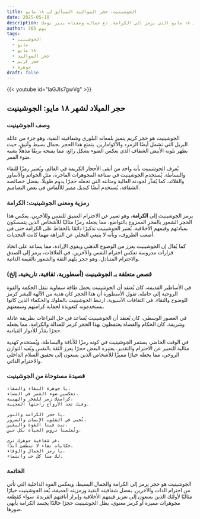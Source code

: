 ```yaml
---
title: الجوشينيت، حجر المواليد المتألق لـ ١٨ مايو
date: 2025-05-18
description: اشعر بأهمية الجوشينيت، حجر المواليد لـ ١٨ مايو الذي يرمز إلى الكرامة. دع جماله ومعناه ينير يومك.
author: 365 يوم
tags:
  - الجوشينيت
  - مايو
  - ١٨ مايو
  - حجر المواليد
  - حجر كريم
  - جوهرة
draft: false
---
```


{{< youtube id="laGJIs7gwVg" >}}

## حجر الميلاد لشهر ١٨ مايو: الجوشينيت

### وصف الجوشينيت

الجوشينيت هو حجر كريم يتميز بلمعانه البلوري وشفافيته النقية، وهو جزء من عائلة البريل التي تشمل أيضًا الزمرد والأكوامارين. يتمتع هذا الحجر بجمال بسيط وأنيق، حيث يظهر بلونه الأبيض الشفاف الذي يعكس الضوء بشكل رائع، مما يمنحه بريقًا مذهلًا يشبه ضوء القمر.

يُعرف الجوشينيت بأنه واحد من أنقى الأحجار الكريمة في العالم، ويُعتبر رمزًا للنقاء والبساطة. يُستخدم الجوشينيت في صناعة المجوهرات الفاخرة، مثل الخواتم والأساور والقلائد، كما يُقدَّر لجودته العالية ومتانته التي تجعله حجرًا يدوم طويلًا. بفضل خصائصه الشفافة، يُستخدم أيضًا كبديل مميز للألماس في بعض التصاميم.

### رمزية ومعنى الجوشينيت: الكرامة

يرمز الجوشينيت إلى **الكرامة**، وهو تعبير عن الاحترام العميق للنفس وللآخرين. يعكس هذا الحجر الشعور بالفخر الممزوج بالتواضع، مما يجعله رمزًا مثاليًا للأشخاص الذين يتمسكون بمبادئهم وقيمهم الأخلاقية. يُعتبر الجوشينيت تذكيرًا دائمًا بالحفاظ على الكرامة حتى في أصعب الظروف، وبأنه لا ينبغي التخلي عن النزاهة مهما كانت التحديات.

كما يُقال إن الجوشينيت يعزز من الوضوح الذهني ويقوي الإرادة، مما يساعد على اتخاذ قرارات مدروسة تعكس احترام النفس والآخرين. في العلاقات، يرمز إلى الصدق والاحترام المتبادل، وهو حجر يلهم الثقة والشعور بالقيمة الذاتية.

### قصص متعلقة بـ الجوشينيت (أسطورية، ثقافية، تاريخية، إلخ)

في الأساطير القديمة، كان يُعتقد أن الجوشينيت يحمل طاقة سماوية تنقل الحكمة والقوة الروحية إلى حامله. تقول الأسطورة أن هذا الحجر كان هدية من الآلهة للبشر كرمز للوضوح والنقاء. في الثقافات الآسيوية، ارتبط الجوشينيت بالملوك والحكماء الذين كانوا يستخدمونه كتعويذة لحماية كرامتهم وسمعتهم.

في العصور الوسطى، كان يُعتقد أن الجوشينيت يُساعد في حل النزاعات بطريقة عادلة وشريفة. كان الحكام والقضاة يحتفظون بهذا الحجر كرمز للعدالة والكرامة، مما يجعله حجرًا يقدَّر للأدوار القيادية.

في الوقت الحاضر، يستمر الجوشينيت في كونه رمزًا للأناقة والبساطة، ويُستخدم كهدية مثالية للتعبير عن الاحترام والتقدير. يعتبره البعض حجرًا يعزز الثقة بالنفس ويُعيد التوازن الروحي، مما يجعله خيارًا مميزًا للأشخاص الذين يسعون إلى تحقيق السلام الداخلي والاحترام الذاتي.

### قصيدة مستوحاة من الجوشينيت

```
يا جوهرة النقاء والصفاء،  
تعكسين ضوء القمر في المساء.  
كرامتك رمز للفخر والهيبة،  
وفيك تجد الأرواح راحتها العجيبة.

يا حجر الكرامة والنور،  
تُحيي في القلوب الإيمان والسرور.  
تبث فينا القوة واليقين،  
وتُعلمنا دروس الحياة بكل حين.

في شفافية جوهرك نرى،  
حكايات نقاء لا تنطفئ أبدًا.  
يا رمز الجمال والوفاء،  
لك منا كل حب وانتماء.
```

### الخاتمة

الجوشينيت هو حجر يرمز إلى الكرامة والجمال البسيط، ويعكس القوة الداخلية التي تأتي من احترام الذات والآخرين. بفضل شفافيته النقية ورمزيته العميقة، يُعد الجوشينيت خيارًا مثاليًا لأولئك الذين يسعون إلى تعزيز قيمهم الأخلاقية وإبراز أناقتهم الفريدة. سواء كقطعة مجوهرات مميزة أو كرمز معنوي، يظل الجوشينيت حجرًا خالدًا يجسد الكرامة بأبهى صورها.